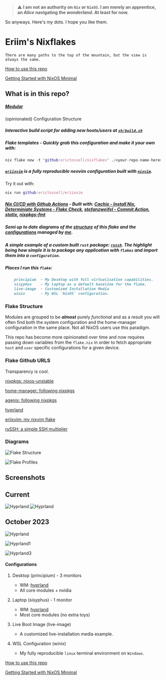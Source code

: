 > :warning: **I am not an authority on `Nix` or `NixOS`. I am merely an apprentice, an *Alice* navigating the *wonderland*. At least for now.**

So anyways. Here's my dots. I hope you like them.

# Eriim's Nixflakes

```
There are many paths to the top of the mountain, but the view is always the same.
```

[How to use this repo](docs/usage.md)

[Getting Started with NixOS Minimal](docs/minimal-install.md)

## What is in this repo?

##### [Modular](https://github.com/erictossell/nixflakes/blob/main/docs/screens/FlakeStructure8.png)
 (opinionated) Configuration Structure

##### Interactive build script for adding new hosts/users at [`sh/build.sh`](https://github.com/erictossell/nixflakes/blob/main/sh/build.sh)

##### Flake templates - Quickly grab this configuration and make it your own with:

```nix
nix flake new -t 'github:erictossell/nixflakes' ./<your-repo-name-here>
```

##### [`eriixvim`](https://github.com/erictossell/eriixvim) is a fully reproducible neovim configuration built with [`nixvim`](https://github.com/nix-community/nixvim).

Try it out with:

```nix
nix run github:erictossell/eriixvim
```

##### [Nix CI/CD with Github Actions](https://github.com/erictossell/nixflakes/blob/main/.github/workflows/flake_check.yml) - Built with: [Cachix - Install Nix](https://github.com/cachix/install-nix-action), [Determiniate Systems - Flake Check](https://github.com/DeterminateSystems/flake-checker-action), [stefanzweifel - Commit Action](https://github.com/stefanzweifel/git-auto-commit-action), [statix](https://github.com/nerdypepper/statix), [nixpkgs-fmt](https://github.com/nix-community/nixpkgs-fmt)

##### Semi up to date diagrams of the [structure](https://github.com/erictossell/nixflakes/blob/main/docs/screens/FlakeStructure8.png) of this flake and the [configurations](https://github.com/erictossell/nixflakes/blob/main/docs/screens/FlakeProfiles8.png) managed by [me](https://github.com/erictossell).

##### A simple example of a custom built `rust` package: [`russh`](https://github.com/erictossell/russh). The highlight being how simple it is to package any application with `flakes` and import them into a `configuration`.

##### Places I run this `flake`:
```md
    principium  - My Desktop with full virtualisation capabilities.
    sisyphus    - My laptop as a default baseline for the flake.
    live-image  - Customized Installation Media
    winix       - My WSL `NixOS` configuration.
```

### Flake Structure
Modules are grouped to be ***almost*** purely *functional* and as a result you will often find both the system configuration and the home-manager configuration in the same place. Not all NixOS users use this paradigm.

This repo has become more opinionated over time and now requires passing down variables from the `flake.nix` in order to fetch appropriate `host` and `user` specific configurations for a given device.

### Flake Github URLS

Transparency is cool.

[nixpkgs: nixos-unstable](https://github.com/NixOS/nixpkgs)

[home-manager: following nixpkgs](https://github.com/nix-community/home-manager/blob/master/flake.nix)

[agenix: following nixpkgs](https://github.com/ryantm/agenix/blob/main/flake.nix)

[hyprland](https://github.com/hyprwm/Hyprland/blob/main/flake.nix)

[eriixvim: my nixvim flake](https://github.com/erictossell/eriixvim/blob/main/flake.nix)

[ruSSH: a simple SSH multiplier](https://github.com/erictossell/russh/blob/main/flake.nix)

### Diagrams

![Flake Structure](docs/screens/FlakeStructure8.png)

![Flake Profiles](docs/screens/FlakeProfiles8.png)

## Screenshots

Current 
------
![Hyprland](docs/screens/hyprland4.png)
![Hyprland](docs/screens/hyprland5.png)

October 2023
------
![Hyprland](docs/screens/hyprland1.png)

![Hyprland1](docs/screens/hyprland2.png)

![Hyprland3](docs/screens/hyprland3.png)

#### Configurations
1. Desktop (principium) - 3 monitors

   - WM: [hyprland](https://hyprland.org/)
   - All core modules + nvidia

2. Laptop (sisyphus) - 1 monitor

   - WM: [hyprland](https://hyprland.org/)
   - Most core modules (no extra toys)

3. Live Boot Image (live-image)

   - A customized live-installation media example.

4. WSL Configuration (winix)

    - My fully reproducible `linux` terminal environment on `Windows`.

[How to use this repo](docs/usage.md)

[Getting Started with NixOS Minimal](docs/minimal-install.md)
